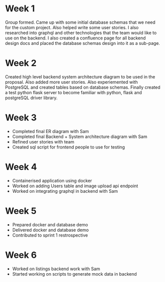 # Week 1
Group formed. Came up with some initial database schemas that we need for the custom project. Also helped write some user stories. I also researched into graphql and other technologies that the team would like to use on the backend. I also created a confluence page for all backend design docs and placed the database schemas design into it as a sub-page.

# Week 2
Created high level backend system architecture diagram to be used in the proposal. Also added more user stories. Also experiemented with PostgreSQL and created tables based on database schemas. Finally created a test python flask server to become familiar with python, flask and postgreSQL driver library.

# Week 3
- Completed final ER diagram with Sam
- Completed final Backend + System architecture diagram with Sam
- Refined user stories with team
- Created sql script for frontend people to use for testing

# Week 4
- Containerised application using docker
- Worked on adding Users table and image upload api endpoint
- Worked on integrating graphql in backend with Sam

# Week 5
- Prepared docker and database demo
- Delivered docker and database demo
- Contributed to sprint 1 restrospective

# Week 6
- Worked on listings backend work with Sam
- Started working on scripts to generate mock data in backend
